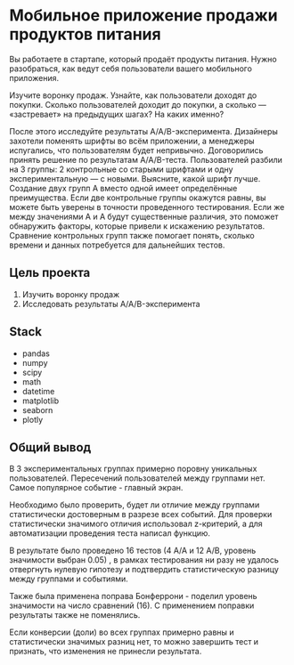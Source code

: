 # Мобильное приложение продажи продуктов питания

Вы работаете в стартапе, который продаёт продукты питания. Нужно разобраться, как ведут себя пользователи вашего мобильного приложения.

Изучите воронку продаж. Узнайте, как пользователи доходят до покупки. Сколько пользователей доходит до покупки, а сколько — «застревает» на предыдущих шагах? На каких именно?

После этого исследуйте результаты A/A/B-эксперимента. Дизайнеры захотели поменять шрифты во всём приложении, а менеджеры испугались, что пользователям будет непривычно. Договорились принять решение по результатам A/A/B-теста. Пользователей разбили на 3 группы: 2 контрольные со старыми шрифтами и одну экспериментальную — с новыми. Выясните, какой шрифт лучше. Создание двух групп A вместо одной имеет определённые преимущества. Если две контрольные группы окажутся равны, вы можете быть уверены в точности проведенного тестирования. Если же между значениями A и A будут существенные различия, это поможет обнаружить факторы, которые привели к искажению результатов. Сравнение контрольных групп также помогает понять, сколько времени и данных потребуется для дальнейших тестов.

**Цель проекта**
---
1. Изучить воронку продаж
2. Исследовать результаты A/A/B-эксперимента

**Stack**
---
- pandas
- numpy
- scipy
- math
- datetime
- matplotlib
- seaborn
- plotly

**Общий вывод**
---
В 3 экспериментальных группах примерно поровну уникальных пользователей. Пересечений пользователей между группами нет. Самое популярное событие - главный экран.

Необходимо было проверить, будет ли отличие между группами статистически достоверным в разрезе всех событий.
Для проверки статистически значимого отличия использовал z-критерий, а для автоматизации проведения теста написал функцию.

В результате было проведено 16 тестов (4 А/А и 12 А/В, уровень значимости выбран 0.05) , в рамках тестирования ни разу не удалось отвергнуть нулевую гипотезу и подтвердить статистическую разницу между группами и событиями.

Также была применена поправа Бонферрони - поделил уровень значимости на число сравнений (16). С применением поправки результаты также не поменялись.

Если конверсии (доли) во всех группах примерно равны и статистически значимых разниц нет, то можно завершить тест и признать, что изменения не принесли результата.